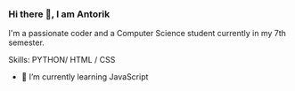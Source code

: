 ### Hi there 👋, I am Antorik

I'm a passionate coder and a Computer Science student currently in my 7th semester.

Skills: PYTHON/ HTML / CSS

- 🌱 I’m currently learning JavaScript 



